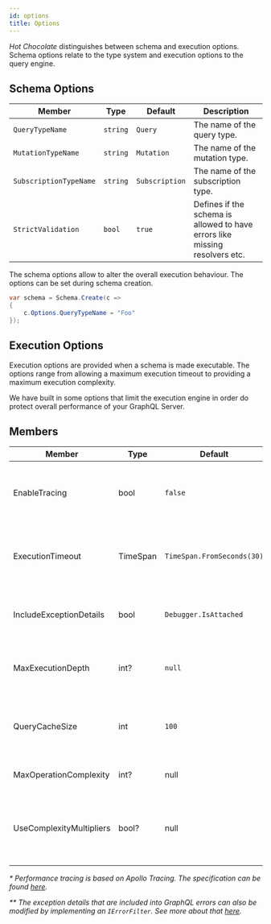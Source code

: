 ```yaml
---
id: options
title: Options
---
```


_Hot Chocolate_ distinguishes between schema and execution options. Schema options relate to the type system and execution options to the query engine.

## Schema Options

| Member               | Type   | Default        | Description                                                                 |
| -------------------- | ------ | -------------- | --------------------------------------------------------------------------- |
| `QueryTypeName`        | `string` | `Query`        | The name of the query type.                                                 |
| `MutationTypeName`     | `string` | `Mutation`     | The name of the mutation type.                                              |
| `SubscriptionTypeName` | `string` | `Subscription` | The name of the subscription type.                                          |
| `StrictValidation`     | `bool`   | `true`         | Defines if the schema is allowed to have errors like missing resolvers etc. |

The schema options allow to alter the overall execution behaviour. The options can be set during schema creation.

```csharp
var schema = Schema.Create(c =>
{
    c.Options.QueryTypeName = "Foo"
});
```

## Execution Options

Execution options are provided when a schema is made executable. The options range from allowing a maximum execution timeout to providing a maximum execution complexity.

We have built in some options that limit the execution engine in order do protect overall performance of your GraphQL Server.

## Members

| Member                  | Type     | Default                    | Description                                                         |
| ----------------------- | -------- | -------------------------- | ------------------------------------------------------------------- |
| EnableTracing           | bool     | `false`                    | Enables tracing for performance measurement of query requests. _\*_ |
| ExecutionTimeout        | TimeSpan | `TimeSpan.FromSeconds(30)` | The maximum allowed execution time of a query.                      |
| IncludeExceptionDetails | bool     | `Debugger.IsAttached`      | Includes exeption details into the GraphQL errors. _\*\*_           |
| MaxExecutionDepth       | int?     | `null`                     | The maximum allowed query depth of a query.                         |
| QueryCacheSize          | int      | `100`                      | The amount of queries that can be cached for faster execution.      |
| MaxOperationComplexity          | int?      | null                      | The allowed complexity of queries.      |
| UseComplexityMultipliers          | bool?      | null                      | Specifies if multiplier arguments are used to calculate the query complexity.      |

_\* Performance tracing is based on Apollo Tracing. The specification can be found [here](https://github.com/apollographql/apollo-tracing)._

_\*\* The exception details that are included into GraphQL errors can also be modified by implementing an `IErrorFilter`. See more about that [here](error-filter.md)._

